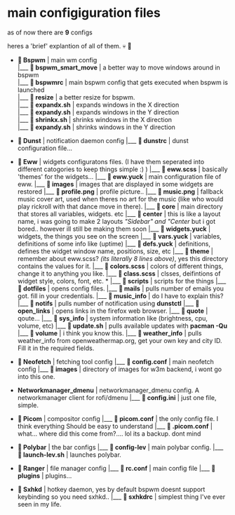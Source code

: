 # main configiguration files 

as of now there are **9** configs

heres a 'brief' explantion of all of them. 💀 📁 

* **📁 Bspwm** | main wm config
    <br>|___ ** bspwm_smart_move** | a better way to move windows around in bspwm
    <br>|___ ** bspwmrc** | main bspwm config that gets executed when bspwm is launched
    <br>|___ **📁 resize** | a better resize for bspwm.
    <br>         |___ ** expandx.sh** | expands windows in the X direction
    <br>         |___ ** expandy.sh** | expands windows in the Y direction
    <br>         |___ ** shrinkx.sh** | shrinks windows in the X direction
    <br>         |___ ** expandy.sh** | shrinks windows in the Y direction
            
* **📁 Dunst** | notification daemon config
      |___ ** dunstrc** | dunst configuration file... 
      
* **📁 Eww** | widgets configuratons files. (I have them seperated into different catogories to keep things simple :) )
       |___ ** eww.scss** | basically 'themes' for the widgets...
       |___ ** eww.yuck** | main configuration file of eww.
       |___ **📁 images** | images that are displayed in some widgets are restored
               |___ ** profile.png** | profile picture..
               |___ ** music.png** | fallback music cover art, used when theres no art for the music (like who would play rickroll with that dance move in there).
       |___ **📁 core** | main directory that stores all variables, widgets. etc
               |___ **📁 center** | this is like a layout name, i was going to make 2 layouts *"Sidebar" and "Center* but i got bored.. however ill still be making them soon
                        |___ ** widgets.yuck** | widgets, the things you see on the screen
                        |___ ** vars.yuck** | variables, definitions of some info like (uptime)
                        |___ ** defs.yuck** | definitions, defines the widget window name, positions, size, etc
                        |___ **📁 theme** | remember about eww.scss? *(its literally 8 lines above)*, yes this directory contains the values for it.
                                 |___ ** colors.scss** | colors of different things, change it to anything you like.
                                 |___ ** class.scss** | clsses, deifintions of widget style, colors, font, etc.
      * |___ **📁 scripts** | scripts for the things
                 |___ ** dotfiles** | opens config files.
                 |___ ** mails** | pulls number of emails you got. fill in your credentials.
                 |___ ** music_info** | do I have to explain this?
                 |___ ** notifs** | pulls number of notification using **dunstctl**
                 |___ ** open_links** | opens links in the firefox web browser.
                 |___ ** quote** | qoute...
                 |___ ** sys_info** | system information like (brightness, cpu, volume, etc)
                 |___ ** update.sh** | pulls available updates with **pacman -Qu**
                 |___ ** volume** | i think you know this.
                 |___ ** weather_info** | pulls weather_info from openweathermap.org, get your own key and city ID. Fill it in the required fields.
 
 * **📁 Neofetch** | fetching tool config
       |___ ** config.conf** | main neofetch config
       |___ **📁 images** | directory of images for w3m backend, i wont go into this one.
 
 * **Networkmanager_dmenu** | networkmanager_dmenu config. A networkmanager client for rofi/dmenu
       |___ ** config.ini** | just one file, simple.
     
 * **📁 Picom** | compositor config
       |___ ** picom.conf** | the only config file. I think everything Should be easy to understand
       |___ ** .picom.conf** | what... where did this come from?.... lol its a backup. dont mind
      
 * **📁 Polybar** | the bar configs
       |___ ** config-lev** | main polybar config.
       |___ ** launch-lev.sh** | launches polybar.
      
 * **📁 Ranger** | file manager config
       |___ ** rc.conf** | main config file
       |___ **📁 plugins** | plugins...
      
 * **📁 Sxhkd** | hotkey daemon, yes by default bspwm doesnt support keybinding so you need sxhkd..
       |___ ** sxhkdrc** | simplest thing I've ever seen in my life.
 
 

